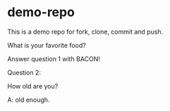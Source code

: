 # demo-repo

This is a demo repo for fork, clone, commit and push.

What is your favorite food?

Answer question 1 with BACON!

Question 2:

How old are you?

A: old enough.
